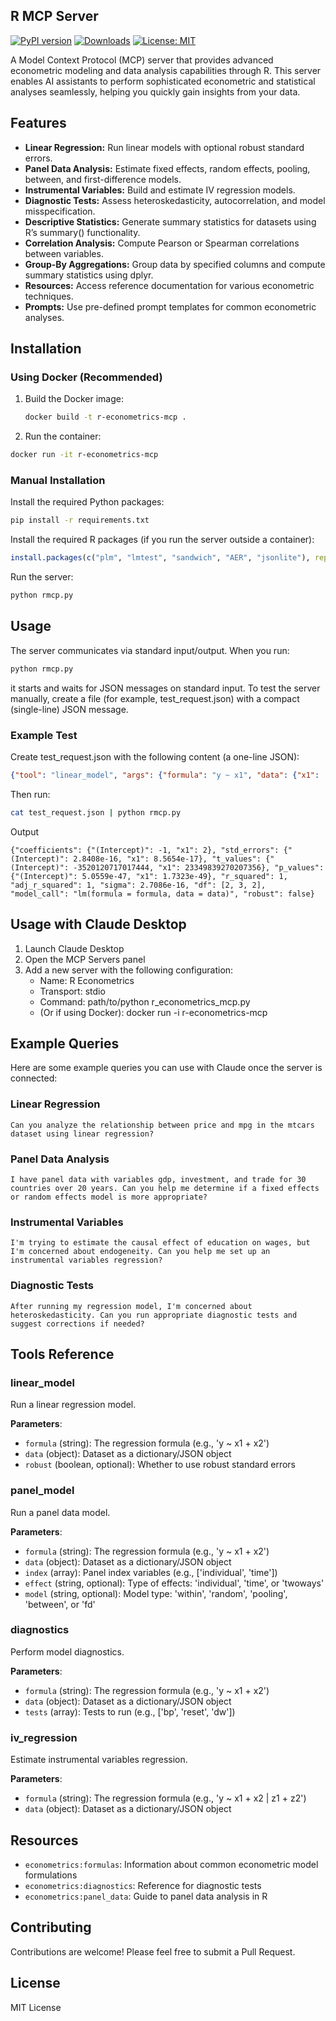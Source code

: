 ## R MCP Server

[![PyPI version](https://img.shields.io/pypi/v/rmcp.svg)](https://pypi.org/project/rmcp/)
[![Downloads](https://pepy.tech/badge/rmcp)](https://pepy.tech/project/rmcp)
[![License: MIT](https://img.shields.io/badge/License-MIT-yellow.svg)](https://opensource.org/licenses/MIT)

A Model Context Protocol (MCP) server that provides advanced econometric modeling and data analysis capabilities through R. This server enables AI assistants to perform sophisticated econometric and statistical analyses seamlessly, helping you quickly gain insights from your data.

## Features

- **Linear Regression:** Run linear models with optional robust standard errors.
- **Panel Data Analysis:** Estimate fixed effects, random effects, pooling, between, and first-difference models.
- **Instrumental Variables:** Build and estimate IV regression models.
- **Diagnostic Tests:** Assess heteroskedasticity, autocorrelation, and model misspecification.
- **Descriptive Statistics:** Generate summary statistics for datasets using R’s summary() functionality.
- **Correlation Analysis:** Compute Pearson or Spearman correlations between variables.
- **Group-By Aggregations:** Group data by specified columns and compute summary statistics using dplyr.
- **Resources:** Access reference documentation for various econometric techniques.
- **Prompts:** Use pre-defined prompt templates for common econometric analyses.


## Installation

### Using Docker (Recommended)

1. Build the Docker image:
   ```bash
   docker build -t r-econometrics-mcp .
   ```

2. Run the container:

```bash
docker run -it r-econometrics-mcp
```

### Manual Installation

Install the required Python packages:

```bash
pip install -r requirements.txt
```

Install the required R packages (if you run the server outside a container):

```R
install.packages(c("plm", "lmtest", "sandwich", "AER", "jsonlite"), repos="https://cloud.r-project.org/")
```

Run the server:

```bash
python rmcp.py
```

## Usage

The server communicates via standard input/output. When you run:

```bash
python rmcp.py
```

it starts and waits for JSON messages on standard input. To test the server manually, create a file (for example, test_request.json) with a compact (single-line) JSON message.

### Example Test
Create test_request.json with the following content (a one-line JSON):

```json
{"tool": "linear_model", "args": {"formula": "y ~ x1", "data": {"x1": [1,2,3,4,5], "y": [1,3,5,7,9]}, "robust": false}}
```

Then run:

```bash
cat test_request.json | python rmcp.py
```

Output

```
{"coefficients": {"(Intercept)": -1, "x1": 2}, "std_errors": {"(Intercept)": 2.8408e-16, "x1": 8.5654e-17}, "t_values": {"(Intercept)": -3520120717017444, "x1": 23349839270207356}, "p_values": {"(Intercept)": 5.0559e-47, "x1": 1.7323e-49}, "r_squared": 1, "adj_r_squared": 1, "sigma": 2.7086e-16, "df": [2, 3, 2], "model_call": "lm(formula = formula, data = data)", "robust": false}
```
## Usage with Claude Desktop

1. Launch Claude Desktop
2. Open the MCP Servers panel
3. Add a new server with the following configuration:
   - Name: R Econometrics
   - Transport: stdio
   - Command: path/to/python r_econometrics_mcp.py
   - (Or if using Docker): docker run -i r-econometrics-mcp

## Example Queries

Here are some example queries you can use with Claude once the server is connected:

### Linear Regression

```
Can you analyze the relationship between price and mpg in the mtcars dataset using linear regression?
```

### Panel Data Analysis

```
I have panel data with variables gdp, investment, and trade for 30 countries over 20 years. Can you help me determine if a fixed effects or random effects model is more appropriate?
```

### Instrumental Variables

```
I'm trying to estimate the causal effect of education on wages, but I'm concerned about endogeneity. Can you help me set up an instrumental variables regression?
```

### Diagnostic Tests

```
After running my regression model, I'm concerned about heteroskedasticity. Can you run appropriate diagnostic tests and suggest corrections if needed?
```

## Tools Reference

### linear_model

Run a linear regression model.

**Parameters**:
- `formula` (string): The regression formula (e.g., 'y ~ x1 + x2')
- `data` (object): Dataset as a dictionary/JSON object
- `robust` (boolean, optional): Whether to use robust standard errors

### panel_model

Run a panel data model.

**Parameters**:
- `formula` (string): The regression formula (e.g., 'y ~ x1 + x2')
- `data` (object): Dataset as a dictionary/JSON object
- `index` (array): Panel index variables (e.g., ['individual', 'time'])
- `effect` (string, optional): Type of effects: 'individual', 'time', or 'twoways'
- `model` (string, optional): Model type: 'within', 'random', 'pooling', 'between', or 'fd'

### diagnostics

Perform model diagnostics.

**Parameters**:
- `formula` (string): The regression formula (e.g., 'y ~ x1 + x2')
- `data` (object): Dataset as a dictionary/JSON object
- `tests` (array): Tests to run (e.g., ['bp', 'reset', 'dw'])

### iv_regression

Estimate instrumental variables regression.

**Parameters**:
- `formula` (string): The regression formula (e.g., 'y ~ x1 + x2 | z1 + z2')
- `data` (object): Dataset as a dictionary/JSON object

## Resources

- `econometrics:formulas`: Information about common econometric model formulations
- `econometrics:diagnostics`: Reference for diagnostic tests
- `econometrics:panel_data`: Guide to panel data analysis in R

## Contributing

Contributions are welcome! Please feel free to submit a Pull Request.

## License

MIT License

